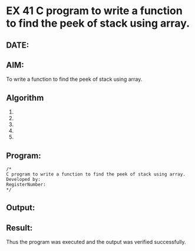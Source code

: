 # EX 41 C program to write a function to find the peek of stack using array.
## DATE:
## AIM:
To write a function to find the peek of stack using array.

## Algorithm
1. 
2. 
3. 
4.  
5.   

## Program:
```
/*
C program to write a function to find the peek of stack using array.
Developed by: 
RegisterNumber:  
*/
```

## Output:



## Result:
Thus the program was executed and the output was verified successfully.
